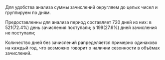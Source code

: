 Для удобства анализа суммы зачислений округляем до целых чисел и группируем по дням.

Предоставленны для анализа период составляет 720 дней из них:
 в 521(72.4%) день зачисления поступали;
 в 199(27.6%) дней зачисления не поступали;

Количество дней без зачислений рапределяется примерно одинаково на каждый год,
что возможно говорит о наличии сезонности в объёмах зачислений.